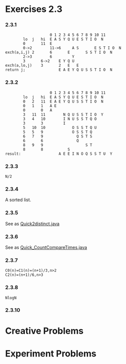 Exercises 2.3
==
### 2.3.1
```
					0 1 2 3 4 5 6 7 8 9 10 11
		lo	j	hi	E A S Y Q U E S T I O  N
		0		11	E
		0->2		11->6	  A S       E S T I O  N
exch(a,i,j)	2		6	    E       S S T I O  N
		2->3		6	      Y
		3		6->2	E Y Q U 
exch(a,lo,j)	3		2	E   E
return j;				E A E Y Q U S S T I O  N 
```
### 2.3.2
```
					0 1 2 3 4 5 6 7 8 9 10 11
		lo	j	hi	E A S Y Q U E S T I O  N
		0	2	11	E A E Y Q U S S T I O  N
		0	1	1	A E
		0		0	A 
		3	11	11	      N Q U S S T I O  Y
		3	4	10	      I N U S S T Q O
		3		3	      I
		5	10	10	          O S S T Q U
		5	5	9	          O S S T Q
		6	7	9	            Q S T S
		6		6	            Q
		8	9	9	                S T
		8		8			S
result:					A E E I N O Q S S T U  Y
```
### 2.3.3
`N/2`
### 2.3.4
A sorted list.
### 2.3.5
See as [Quick2distinct.java](https://github.com/baozzz1/Algorithms-Learning/blob/master/2-Sorting/Exercise_2_3_QuickSort/Quick2distinct.java)
### 2.3.6
See as [Quick_CountCompareTimes.java](https://github.com/baozzz1/Algorithms-Learning/blob/master/2-Sorting/Exercise_2_3_QuickSort/Quick_CountCompareTimes.java)
### 2.3.7
	C0(n)=C1(n)=(n+1)/3,n>2
	C2(n)=(n+1)/6,n>3
### 2.3.8
`NlogN`
### 2.3.10



# Creative Problems
# Experiment Problems



